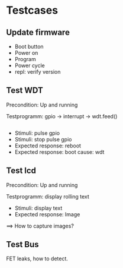 # Testcases

## Update firmware

* Boot button
* Power on
* Program
* Power cycle
* repl: verify version

## Test WDT

Precondition: Up and running

Testprogramm: gpio -> interrupt -> wdt.feed()

```python

```

* Stimuli: pulse gpio
* Stimuli: stop pulse gpio
* Expected response: reboot
* Expected response: boot cause: wdt

## Test lcd

Precondition: Up and running

Testprogramm: display rolling text

* Stimuli: display text
* Expected response: Image

==> How to capture images?

## Test Bus

FET leaks, how to detect.
